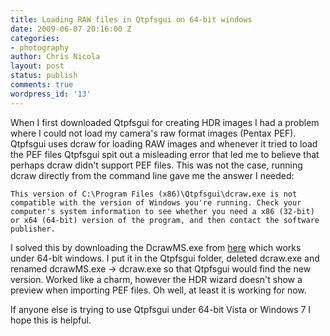 ```yaml
---
title: Loading RAW files in Qtpfsgui on 64-bit windows
date: 2009-06-07 20:16:00 Z
categories:
- photography
author: Chris Nicola
layout: post
status: publish
comments: true
wordpress_id: '13'
---
```


When I first downloaded Qtpfsgui for creating HDR images I had a problem where I could not load my camera's raw format images (Pentax PEF). Qtpfsgui uses dcraw for loading RAW images and whenever it tried to load the PEF files Qtpfsgui spit out a misleading error that led me to believe that perhaps dcraw didn't support PEF files. This was not the case, running dcraw directly from the command line gave me the answer I needed: 

`This version of C:\Program Files (x86)\Qtpfsgui\dcraw.exe is not compatible with the version of Windows you're running. Check your computer's system information to see whether you need a x86 (32-bit) or x64 (64-bit) version of the program, and then contact the software publisher.`

I solved this by downloading the DcrawMS.exe from [here][1] which works under 64-bit windows. I put it in the Qtpfsgui folder, deleted dcraw.exe and renamed dcrawMS.exe -> dcraw.exe so that Qtpfsgui would find the new version. Worked like a charm, however the HDR wizard doesn't show a preview when importing PEF files. Oh well, at least it is working for now. 

If anyone else is trying to use Qtpfsgui under 64-bit Vista or Windows 7 I hope this is helpful.

   [1]: http://www.insflug.org/raw/Downloads/

